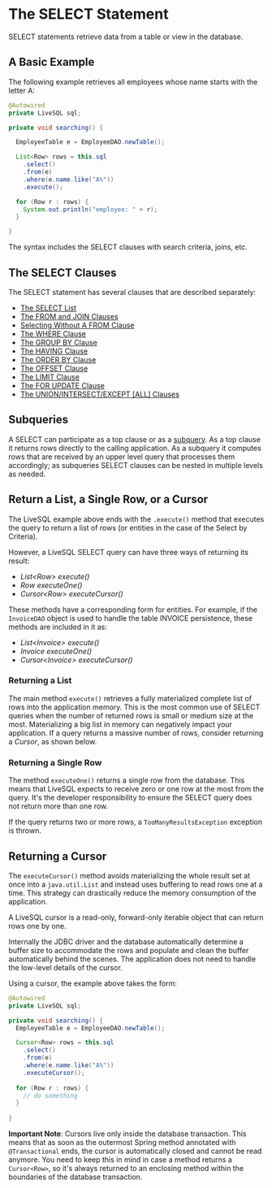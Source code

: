 # The SELECT Statement

SELECT statements retrieve data from a table or view in the database.

## A Basic Example

The following example retrieves all employees whose name starts with the letter A:

```java
@Autowired
private LiveSQL sql;

private void searching() {

  EmployeeTable e = EmployeeDAO.newTable();

  List<Row> rows = this.sql
    .select()
    .from(e)
    .where(e.name.like("A%"))
    .execute();

  for (Row r : rows) {
    System.out.println("employee: " + r);
  }

}
```

The syntax includes the SELECT clauses with search criteria, joins, etc.

## The SELECT Clauses

The SELECT statement has several clauses that are described separately:

- [The SELECT List](./select-list.md)
- [The FROM and JOIN Clauses](./from-and-joins.md)
- [Selecting Without A FROM Clause](./selecting-without-a-from-clause.md)
- [The WHERE Clause](./where.md)
- [The GROUP BY Clause](./group-by.md)
- [The HAVING Clause](./having.md)
- [The ORDER BY Clause](./order-by.md)
- [The OFFSET Clause](./offset.md)
- [The LIMIT Clause](./limit.md)
- [The FOR UPDATE Clause](./for-update.md)
- [The UNION/INTERSECT/EXCEPT [ALL] Clauses](./set-operators.md)


## Subqueries

A SELECT can participate as a top clause or as a [subquery](./subqueries.md). As a top clause it returns rows 
directly to the calling application. As a subquery it computes rows that are received by
an upper level query that processes them accordingly; as subqueries SELECT clauses can 
be nested in multiple levels as needed.


## Return a List, a Single Row, or a Cursor

The LiveSQL example above ends with the `.execute()` method that executes
the query to return a list of rows (or entities in the case of the Select by Criteria).

However, a LiveSQL SELECT query can have three ways of returning its result:

- *List&lt;Row&gt; execute()*
- *Row executeOne()*
- *Cursor&lt;Row&gt; executeCursor()*

These methods have a corresponding form for entities. For example, if the `InvoiceDAO` object is 
used to handle the table INVOICE persistence, these methods are included in it as:

- *List&lt;Invoice&gt; execute()*
- *Invoice executeOne()*
- *Cursor&lt;Invoice&gt; executeCursor()*

### Returning a List

The main method `execute()` retrieves a fully materialized complete list of rows into the application memory. This is the most common use of SELECT queries
when the number of returned rows is small or medium size at the most. Materializing a big list in memory can negatively impact your application. If a query returns
a massive number of rows, consider returning a *Cursor*, as shown below.

### Returning a Single Row

The method `executeOne()` returns a single row from the database. This means that LiveSQL expects to receive
zero or one row at the most from the query. It's the developer responsibility to ensure the SELECT query does
not return more than one row.

If the query returns two or more rows, a `TooManyResultsException` exception is thrown.

## Returning a Cursor

The `executeCursor()` method avoids materializing the whole result set at once into a `java.util.List` and instead
uses buffering to read rows one at a time. This strategy can drastically reduce the memory consumption of 
the application.

A LiveSQL cursor is a read-only, forward-only iterable object that can return rows one by one.

Internally the JDBC driver and the database automatically determine a buffer size to accommodate the rows
and populate and clean the buffer automatically behind the scenes. The application does not need to handle
the low-level details of the cursor.

Using a cursor, the example above takes the form:

```java
@Autowired
private LiveSQL sql;

private void searching() {
  EmployeeTable e = EmployeeDAO.newTable();

  Cursor<Row> rows = this.sql
    .select()
    .from(e)
    .where(e.name.like("A%"))
    .executeCursor();
    
  for (Row r : rows) {
    // do something
  }
  
}
```

**Important Note**: Cursors live only inside the database transaction. This means that as soon as the outermost
Spring method annotated with `@Transactional` ends, the cursor is automatically closed and cannot be read
anymore. You need to keep this in mind in case a method returns a `Cursor<Row>`, so it's always returned to
an enclosing method within the boundaries of the database transaction.

